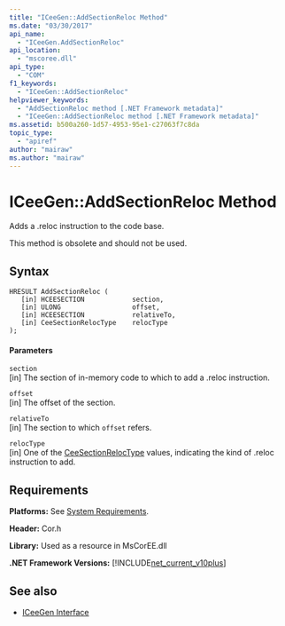 ```yaml
---
title: "ICeeGen::AddSectionReloc Method"
ms.date: "03/30/2017"
api_name: 
  - "ICeeGen.AddSectionReloc"
api_location: 
  - "mscoree.dll"
api_type: 
  - "COM"
f1_keywords: 
  - "ICeeGen::AddSectionReloc"
helpviewer_keywords: 
  - "AddSectionReloc method [.NET Framework metadata]"
  - "ICeeGen::AddSectionReloc method [.NET Framework metadata]"
ms.assetid: b500a260-1d57-4953-95e1-c27063f7c8da
topic_type: 
  - "apiref"
author: "mairaw"
ms.author: "mairaw"
---
```

# ICeeGen::AddSectionReloc Method
Adds a .reloc instruction to the code base.  
  
 This method is obsolete and should not be used.  
  
## Syntax  
  
```  
HRESULT AddSectionReloc (  
   [in] HCEESECTION            section,  
   [in] ULONG                  offset,  
   [in] HCEESECTION            relativeTo,   
   [in] CeeSectionRelocType    relocType  
);  
```  
  
#### Parameters  
 `section`  
 [in] The section of in-memory code to which to add a .reloc instruction.  
  
 `offset`  
 [in] The offset of the section.  
  
 `relativeTo`  
 [in] The section to which `offset` refers.  
  
 `relocType`  
 [in] One of the [CeeSectionRelocType](../../../../docs/framework/unmanaged-api/metadata/ceesectionreloctype-enumeration.md) values, indicating the kind of .reloc instruction to add.  
  
## Requirements  
 **Platforms:** See [System Requirements](../../../../docs/framework/get-started/system-requirements.md).  
  
 **Header:** Cor.h  
  
 **Library:** Used as a resource in MsCorEE.dll  
  
 **.NET Framework Versions:** [!INCLUDE[net_current_v10plus](../../../../includes/net-current-v10plus-md.md)]  
  
## See also
- [ICeeGen Interface](../../../../docs/framework/unmanaged-api/metadata/iceegen-interface.md)
